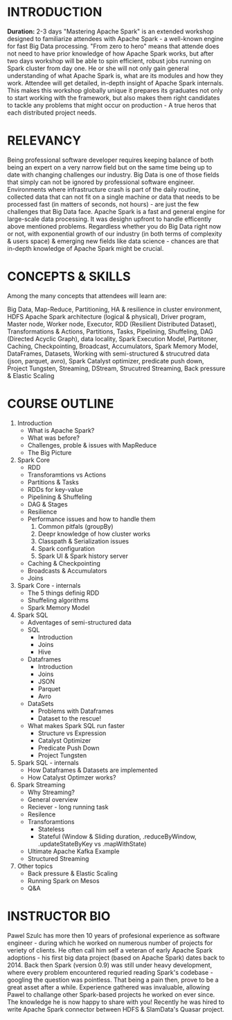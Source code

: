 # INTRODUCTION

**Duration:** 2-3 days
"Mastering Apache Spark" is an extended workshop designed to familiarize attendees with Apache Spark - a well-known engine for fast Big Data processing. "From zero to hero" means that attende does not need to have prior knowledge of how Apache Spark works, but after two days workshop will be able to spin efficient, robust jobs running on Spark cluster from day one. He or she will not only gain general understanding of what Apache Spark is, what are its modules and how they work. Attendee will get detailed, in-depth insight of Apache Spark internals. This makes this workshop globally unique it prepares its graduates not only to start working with the framework, but also makes them right candidates to tackle any problems that might occur on production - A true heros that each distributed project needs.

# RELEVANCY
Being professional software developer requires keeping balance of both being an expert on a very narrow field but on the same time being up to date with changing challenges our industry. Big Data is one of those fields that simply can not be ignored by professional software engineer. Environments where infrastructure crash is part of the daily routine, collected data that can not fit on a single machine or data that needs to be processed fast (in matters of seconds, not hours) - are just the few challenges that Big Data face. Apache Spark is a fast and general engine for large-scale data processing. It was desighn upfront to handle efficently above mentioned problems.
Regardless whether you do Big Data right now or not, with exponential growth of our industry (in both terms of complexity & users space) & emerging new fields like data science - chances are that in-depth knowledge of Apache Spark might be crucial.

# CONCEPTS & SKILLS
Among the many concepts that attendees will learn are:

Big Data, Map-Reduce, Partitioning, HA & resilience in cluster environment, HDFS
Apache Spark architecture (logical & physical),
Driver program, Master node, Worker node, Executor,
RDD (Resilient Distributed Dataset), Transformations & Actions, Partitions, Tasks,
Pipelining, Shuffeling, DAG (Directed Acyclic Graph), data locality,
Spark Execution Model, Partitoner,
Caching, Checkpointing, Broadcast, Accumulators,
Spark Memory Model,
DataFrames, Datasets, Working with semi-structured & strucutred data (json, parquet, avro),
Spark Catalyst optimizer, predicate push down,
Project Tungsten, Streaming, DStream, Strucutred Streaming, Back pressure & Elastic Scaling

# COURSE OUTLINE
1. Introduction
   * What is Apache Spark?
   * What was before?
   * Challenges, proble & issues with MapReduce
   * The Big Picture
2. Spark Core
   * RDD
   * Transforamtions vs Actions
   * Partitions & Tasks
   * RDDs for key-value
   * Pipelining & Shuffeling
   * DAG & Stages
   * Resilience
   * Performance issues and how to handle them
        1. Common pitfals (groupBy)
        2. Deepr knowledge of how cluster works
        3. Classpath & Serialization issues
        4. Spark configuration
        5. Spark UI & Spark history server
   * Caching & Checkpointing
   * Broadcasts & Accumulators
   * Joins
3. Spark Core - internals
   * The 5 things definig RDD
   * Shuffeling algorithms
   * Spark Memory Model
4. Spark SQL
   * Adventages of semi-structured data
   * SQL
       * Introduction
       * Joins
       * Hive
   * Dataframes
       * Introduction
       * Joins
       * JSON
       * Parquet
       * Avro
   * DataSets
       * Problems with Dataframes
       * Dataset to the rescue!
   * What makes Spark SQL run faster
       * Structure vs Expression
       * Catalyst Optimizer
       * Predicate Push Down
       * Project Tungsten
5. Spark SQL - internals
   * How Dataframes & Datasets are implemented
   * How Catalyst Optimzer works?
6. Spark Streaming
   * Why Streaming?
   * General overview
   * Reciever - long running task
   * Resilence
   * Transforamtions
       * Stateless
       * Stateful (Window & Sliding duration, .reduceByWindow, .updateStateByKey vs .mapWithState)
   * Ultimate Apache Kafka Example
   * Structured Streaming
7. Other topics
   * Back pressure & Elastic Scaling
   * Running Spark on Mesos
   * Q&A

# INSTRUCTOR BIO
Pawel Szulc has more then 10 years of profesional experience as software engineer - during which he worked on numerous number of projects for veriety of clients.
He often call him self a veteran of early Apache Spark adoptions - his first big data project (based on Apache Spark) dates back to 2014. Back then Spark (version 0.9) was still under heavy development, where every problem encountered requried reading Spark's codebase - googling the question was pointless. That being a pain then, prove to be a great asset after a while. Experience gathered was invaluable, allowing Pawel to challange other Spark-based projects he worked on ever since. The knowledge he is now happy to share with you!
Recently he was hired to write Apache Spark connector between HDFS & SlamData's Quasar project.
